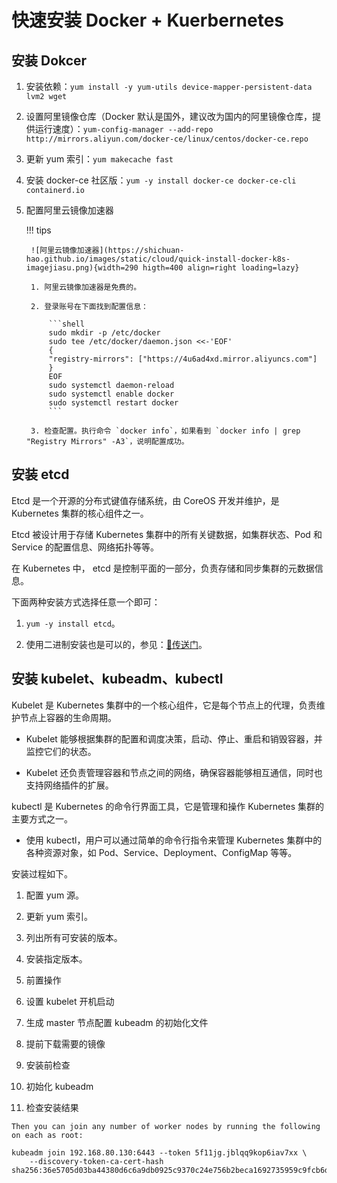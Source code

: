 # 快速安装 Docker + Kuerbernetes


## 安装 Dokcer

1. 安装依赖：`yum install -y yum-utils device-mapper-persistent-data lvm2 wget`

2. 设置阿里镜像仓库（Docker 默认是国外，建议改为国内的阿里镜像仓库，提供运行速度）：`yum-config-manager --add-repo http://mirrors.aliyun.com/docker-ce/linux/centos/docker-ce.repo`

3. 更新 yum 索引：`yum makecache fast`

4. 安装 docker-ce 社区版：`yum -y install docker-ce docker-ce-cli containerd.io`

5. 配置阿里云镜像加速器

    !!! tips

        ![阿里云镜像加速器](https://shichuan-hao.github.io/images/static/cloud/quick-install-docker-k8s-imagejiasu.png){width=290 higth=400 align=right loading=lazy}

        1. 阿里云镜像加速器是免费的。

        2. 登录账号在下面找到配置信息：

            ```shell
            sudo mkdir -p /etc/docker
            sudo tee /etc/docker/daemon.json <<-'EOF'
            {
            "registry-mirrors": ["https://4u6ad4xd.mirror.aliyuncs.com"]
            }
            EOF
            sudo systemctl daemon-reload
            sudo systemctl enable docker
            sudo systemctl restart docker
            ```
          
        3. 检查配置。执行命令 `docker info`，如果看到 `docker info | grep "Registry Mirrors" -A3`，说明配置成功。


## 安装 etcd

Etcd 是一个开源的分布式键值存储系统，由 CoreOS 开发并维护，是 Kubernetes 集群的核心组件之一。

Etcd 被设计用于存储 Kubernetes 集群中的所有关键数据，如集群状态、Pod 和 Service 的配置信息、网络拓扑等等。

在 Kubernetes 中， etcd 是控制平面的一部分，负责存储和同步集群的元数据信息。

下面两种安装方式选择任意一个即可：

1. `yum -y install etcd`。

2. 使用二进制安装也是可以的，参见：[🚀传送门](https://blog.csdn.net/Mr_XiMu/article/details/125026635)。

## 安装 kubelet、kubeadm、kubectl

Kubelet 是 Kubernetes 集群中的一个核心组件，它是每个节点上的代理，负责维护节点上容器的生命周期。

- Kubelet 能够根据集群的配置和调度决策，启动、停止、重启和销毁容器，并监控它们的状态。

- Kubelet 还负责管理容器和节点之间的网络，确保容器能够相互通信，同时也支持网络插件的扩展。

kubectl 是 Kubernetes 的命令行界面工具，它是管理和操作 Kubernetes 集群的主要方式之一。

- 使用 kubectl，用户可以通过简单的命令行指令来管理 Kubernetes 集群中的各种资源对象，如 Pod、Service、Deployment、ConfigMap 等等。


安装过程如下。

1. 配置 yum 源。

2. 更新 yum 索引。

3. 列出所有可安装的版本。

4. 安装指定版本。

5. 前置操作

6. 设置 kubelet 开机启动

7. 生成 master 节点配置 kubeadm 的初始化文件

8. 提前下载需要的镜像

9. 安装前检查

10. 初始化 kubeadm

11. 检查安装结果



```shell
Then you can join any number of worker nodes by running the following on each as root:

kubeadm join 192.168.80.130:6443 --token 5f11jg.jblqq9kop6iav7xx \
    --discovery-token-ca-cert-hash sha256:36e5705d03ba44380d6c6a9db0925c9370c24e756b2beca1692735959c9fcb6d 
```